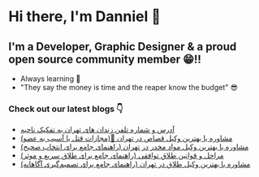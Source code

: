 # Hi there, I'm Danniel 👋 

## I'm a Developer, Graphic Designer & a proud open source community member 😁!!

- Always learning 🧐
- "They say the money is time and the reaper know the budget" 😎

### Check out our latest blogs 👇

<!-- BLOG-POST-LIST:START -->
- [آدرس و شماره تلفن زندان های تهران به تفکیک ناحیه](https://hesabraslaw.com/blog/%D8%A2%D8%AF%D8%B1%D8%B3-%D9%88-%D8%B4%D9%85%D8%A7%D8%B1%D9%87-%D8%AA%D9%84%D9%81%D9%86-%D8%B2%D9%86%D8%AF%D8%A7%D9%86-%D9%87%D8%A7%DB%8C-%D8%AA%D9%87%D8%B1%D8%A7%D9%86-%D8%A8%D9%87-%D8%AA%D9%81%DA%A9%DB%8C%DA%A9-%D9%86%D8%A7%D8%AD%DB%8C%D9%87/)
- [مشاوره با بهترین وکیل قصاص در تهران 🏦&lpar;مجازات قتل یا آسیب به عضو&rpar;](https://hesabraslaw.com/blog/%D9%85%D8%B4%D8%A7%D9%88%D8%B1%D9%87-%D8%A8%D8%A7-%D8%A8%D9%87%D8%AA%D8%B1%DB%8C%D9%86-%D9%88%DA%A9%DB%8C%D9%84-%D9%82%D8%B5%D8%A7%D8%B5-%D8%AF%D8%B1-%D8%AA%D9%87%D8%B1%D8%A7%D9%86-%D9%85%D8%AC%D8%A7%D8%B2%D8%A7%D8%AA-%D9%82%D8%AA%D9%84-%DB%8C%D8%A7-%D8%A2%D8%B3%DB%8C%D8%A8-%D8%A8%D9%87-%D8%B9%D8%B6%D9%88/)
- [مشاوره با بهترین وکیل مواد مخدر در تهران &lpar;راهنمای جامع برای انتخاب صحیح&rpar;](https://hesabraslaw.com/blog/%D9%85%D8%B4%D8%A7%D9%88%D8%B1%D9%87-%D8%A8%D8%A7-%D8%A8%D9%87%D8%AA%D8%B1%DB%8C%D9%86-%D9%88%DA%A9%DB%8C%D9%84-%D9%85%D9%88%D8%A7%D8%AF-%D9%85%D8%AE%D8%AF%D8%B1-%D8%AF%D8%B1-%D8%AA%D9%87%D8%B1%D8%A7%D9%86-%D8%B1%D8%A7%D9%87%D9%86%D9%85%D8%A7%DB%8C-%D8%AC%D8%A7%D9%85%D8%B9-%D8%A8%D8%B1%D8%A7%DB%8C-%D8%A7%D9%86%D8%AA%D8%AE%D8%A7%D8%A8-%D8%B5%D8%AD%DB%8C%D8%AD/)
- [مراحل و قوانین طلاق توافقی &lpar;راهنمای جامع برای طلاق سریع و موثر&rpar;](https://hesabraslaw.com/blog/%D9%85%D8%B1%D8%A7%D8%AD%D9%84-%D9%88-%D9%82%D9%88%D8%A7%D9%86%DB%8C%D9%86-%D8%B7%D9%84%D8%A7%D9%82-%D8%AA%D9%88%D8%A7%D9%81%D9%82%DB%8C-%D8%B1%D8%A7%D9%87%D9%86%D9%85%D8%A7%DB%8C-%D8%AC%D8%A7%D9%85%D8%B9-%D8%A8%D8%B1%D8%A7%DB%8C-%D8%B7%D9%84%D8%A7%D9%82-%D8%B3%D8%B1%DB%8C%D8%B9-%D9%88-%D9%85%D9%88%D8%AB%D8%B1/)
- [مشاوره با بهترین وکیل طلاق در تهران &lpar;راهنمای جامع برای تصمیم‌گیری آگاهانه&rpar;](https://hesabraslaw.com/blog/%D9%85%D8%B4%D8%A7%D9%88%D8%B1%D9%87-%D8%A8%D8%A7-%D8%A8%D9%87%D8%AA%D8%B1%DB%8C%D9%86-%D9%88%DA%A9%DB%8C%D9%84-%D8%B7%D9%84%D8%A7%D9%82-%D8%AF%D8%B1-%D8%AA%D9%87%D8%B1%D8%A7%D9%86-%D8%B1%D8%A7%D9%87%D9%86%D9%85%D8%A7%DB%8C-%D8%AC%D8%A7%D9%85%D8%B9-%D8%A8%D8%B1%D8%A7%DB%8C-%D8%AA%D8%B5%D9%85%DB%8C%D9%85%DA%AF%DB%8C%D8%B1%DB%8C-%D8%A2%DA%AF%D8%A7%D9%87%D8%A7%D9%86%D9%87/)
<!-- BLOG-POST-LIST:END -->
